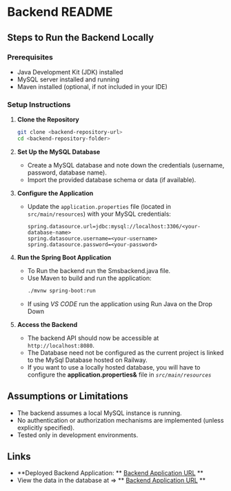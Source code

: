 # Backend README

## Steps to Run the Backend Locally

### Prerequisites
- Java Development Kit (JDK) installed
- MySQL server installed and running
- Maven installed (optional, if not included in your IDE)

### Setup Instructions

1. **Clone the Repository**
   ```bash
   git clone <backend-repository-url>
   cd <backend-repository-folder>
   ```

2. **Set Up the MySQL Database**
   - Create a MySQL database and note down the credentials (username, password, database name).
   - Import the provided database schema or data (if available).

3. **Configure the Application**
   - Update the `application.properties` file (located in `src/main/resources`) with your MySQL credentials:
     ```properties
     spring.datasource.url=jdbc:mysql://localhost:3306/<your-database-name>
     spring.datasource.username=<your-username>
     spring.datasource.password=<your-password>
     ```

4. **Run the Spring Boot Application**
   - To Run the backend run the Smsbackend.java file.
   - Use Maven to build and run the application:
     ```bash
     ./mvnw spring-boot:run
     ```
   - If using *VS CODE* run the application using Run Java on the Drop Down
     

6. **Access the Backend**
   - The backend API should now be accessible at `http://localhost:8080`.
   - The Database need not be configured as the current project is linked to the MySql Database hosted on Railway.
   - If you want to use a locally hosted database, you will have to configure the **application.properties&** file in *`src/main/resources`*

## Assumptions or Limitations

- The backend assumes a local MySQL instance is running.
- No authentication or authorization mechanisms are implemented (unless explicitly specified).
- Tested only in development environments.

## Links

- **Deployed Backend Application: ** [Backend Application URL](<https://stocks-dashboard.up.railway.app/>) **
- View the data in the database at => ** [Backend Application URL](<https://stocks-dashboard.up.railway.app/api/stocks>) **


